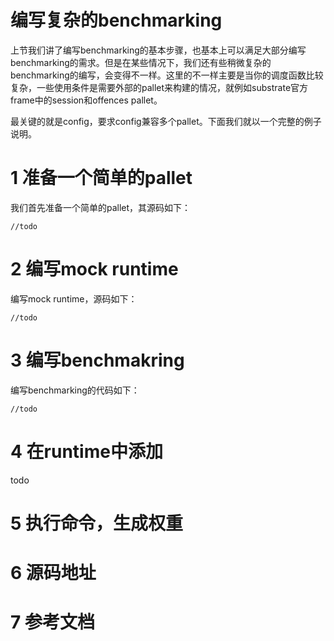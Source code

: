 # 编写复杂的benchmarking
上节我们讲了编写benchmarking的基本步骤，也基本上可以满足大部分编写benchmarking的需求。但是在某些情况下，我们还有些稍微复杂的benchmarking的编写，会变得不一样。这里的不一样主要是当你的调度函数比较复杂，一些使用条件是需要外部的pallet来构建的情况，就例如substrate官方frame中的session和offences pallet。

最关键的就是config，要求config兼容多个pallet。下面我们就以一个完整的例子说明。

# 1 准备一个简单的pallet
我们首先准备一个简单的pallet，其源码如下：
```
//todo
```

# 2 编写mock runtime
编写mock runtime，源码如下：
```
//todo
```

# 3 编写benchmakring
编写benchmarking的代码如下：
```
//todo
```

# 4 在runtime中添加
todo

# 5 执行命令，生成权重

# 6 源码地址

# 7 参考文档

